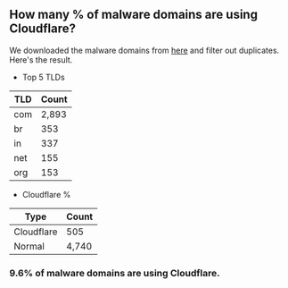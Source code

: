 ## How many % of malware domains are using Cloudflare?


We downloaded the malware domains from [here](https://urlhaus.abuse.ch) and filter out duplicates.
Here's the result.


[//]: # (start replacement)


- Top 5 TLDs

| TLD | Count |
| --- | --- |
| com | 2,893 |
| br | 353 |
| in | 337 |
| net | 155 |
| org | 153 |


- Cloudflare %

| Type | Count |
| --- | --- |
| Cloudflare | 505 |
| Normal | 4,740 |


### 9.6% of malware domains are using Cloudflare.